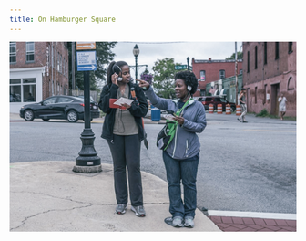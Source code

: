 ```yaml
---
title: On Hamburger Square
---
```


![On Hamburger Square](assets/img/work/on-hamburger-square/on-hamburger-square.jpg)

